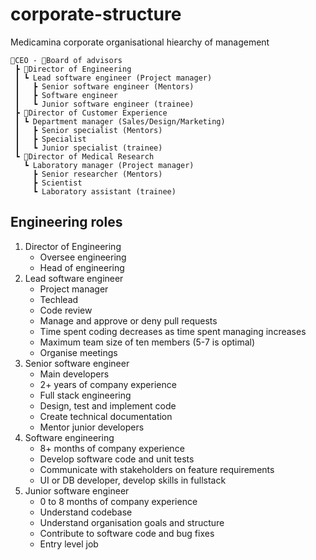 # corporate-structure

Medicamina corporate organisational hiearchy of management

```
🌟CEO - 🥼Board of advisors
 ┣ 🔺Director of Engineering
 ┃ ┗ Lead software engineer (Project manager)
 ┃   ┣ Senior software engineer (Mentors)
 ┃   ┣ Software engineer
 ┃   ┗ Junior software engineer (trainee)
 ┣ 🔺Director of Customer Experience
 ┃ ┗ Department manager (Sales/Design/Marketing)
 ┃   ┣ Senior specialist (Mentors)
 ┃   ┣ Specialist
 ┃   ┗ Junior specialist (trainee)
 ┗ 🔺Director of Medical Research
   ┗ Laboratory manager (Project manager)
     ┣ Senior researcher (Mentors)
     ┣ Scientist
     ┗ Laboratory assistant (trainee)
```

## Engineering roles

1. Director of Engineering
   - Oversee engineering
   - Head of engineering
2. Lead software engineer
   - Project manager
   - Techlead
   - Code review
   - Manage and approve or deny pull requests
   - Time spent coding decreases as time spent managing increases
   - Maximum team size of ten members (5-7 is optimal)
   - Organise meetings
3. Senior software engineer
   - Main developers
   - 2+ years of company experience
   - Full stack engineering
   - Design, test and implement code
   - Create technical documentation
   - Mentor junior developers
4. Software engineering
   - 8+ months of company experience
   - Develop software code and unit tests
   - Communicate with stakeholders on feature requirements
   - UI or DB developer, develop skills in fullstack
5. Junior software engineer
   - 0 to 8 months of company experience
   - Understand codebase
   - Understand organisation goals and structure
   - Contribute to software code and bug fixes
   - Entry level job